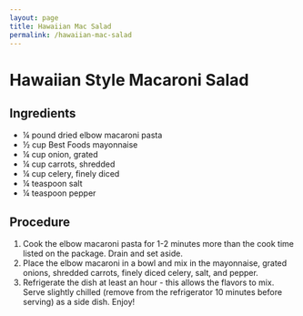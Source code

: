 ```yaml
---
layout: page
title: Hawaiian Mac Salad 
permalink: /hawaiian-mac-salad
---
```


# Hawaiian Style Macaroni Salad

## Ingredients

* ¼ pound dried elbow macaroni pasta
* ½ cup Best Foods mayonnaise
* ¼ cup onion, grated
* ¼ cup carrots, shredded
* ¼ cup celery, finely diced
* ¼ teaspoon salt
* ¼ teaspoon pepper

## Procedure 

1. Cook the elbow macaroni pasta for 1-2 minutes more than the cook time listed on the package. Drain and set aside.
2. Place the elbow macaroni in a bowl and mix in the mayonnaise, grated onions, shredded carrots, finely diced celery, salt, and pepper.
3. Refrigerate the dish at least an hour - this allows the flavors to mix. Serve slightly chilled (remove from the refrigerator 10 minutes before serving) as a side dish. Enjoy!